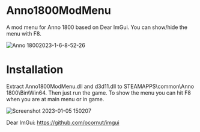 # Anno1800ModMenu
A mod menu for Anno 1800 based on Dear ImGui. You can show/hide the menu with F8.

![Anno 18002023-1-6-8-52-26](https://user-images.githubusercontent.com/50437199/210955676-82166d21-b4f5-4e98-ab5d-5bd05e2d56ac.jpg)


# Installation
Extract Anno1800ModMenu.dll and d3d11.dll to STEAMAPPS\common\Anno 1800\Bin\Win64. Then just run the game.
To show the menu you can hit F8 when you are at main menu or in game.

![Screenshot 2023-01-05 150207](https://user-images.githubusercontent.com/50437199/210800298-6ffcc5f8-373d-4bd0-bfe4-c7596055cec6.png)

Dear ImGui: https://github.com/ocornut/imgui
